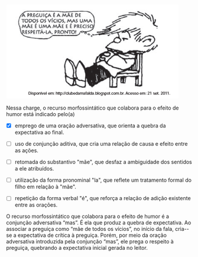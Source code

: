

![](1318ce02-7ec5-fdd3-62fe-e12a49fb67ae.png)

Nessa charge, o recurso morfossintático que colabora para o efeito de humor está indicado pelo(a)



- [x] emprego de uma oração adversativa, que orienta a quebra da expectativa ao final.
- [ ] uso de conjunção aditiva, que cria uma relação de causa e efeito entre as ações.
- [ ] retomada do substantivo "mãe", que desfaz a ambiguidade dos sentidos a ele atribuídos.
- [ ] utilização da forma pronominal "la", que reflete um tratamento formal do filho em relação à "mãe".
- [ ] repetição da forma verbal "é", que reforça a relação de adição existente entre as orações.


O recurso morfossintático que colabora para o efeito de humor é a conjunção adversativa “mas”. É ela que produz a quebra de expectativa. Ao associar a preguiça como “mãe de todos os vícios”, no início da fala, cria--se a expectativa de crítica à preguiça. Porém, por meio da oração adversativa introduzida pela conjunção “mas”, ele prega o respeito à preguiça, quebrando a expectativa inicial gerada no leitor.

        